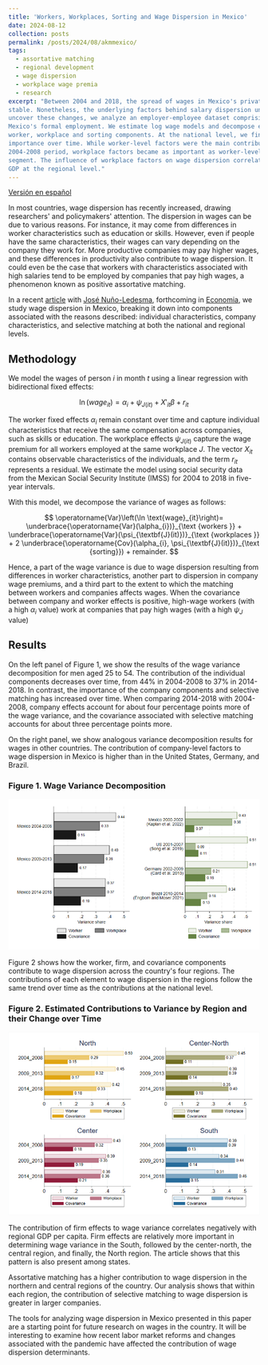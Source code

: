 ```yaml
---
title: 'Workers, Workplaces, Sorting and Wage Dispersion in Mexico'
date: 2024-08-12
collection: posts
permalink: /posts/2024/08/akmmexico/
tags:
  - assortative matching
  - regional development
  - wage dispersion
  - workplace wage premia
  - research
excerpt: "Between 2004 and 2018, the spread of wages in Mexico's private labor sector remained
stable. Nonetheless, the underlying factors behind salary dispersion underwent significant shifts. To
uncover these changes, we analyze an employer-employee dataset comprising the near-universe of
Mexico's formal employment. We estimate log wage models and decompose earnings dispersions into
worker, workplace and sorting components. At the national level, we find that sorting increased its
importance over time. While worker-level factors were the main contributors to salary variability in the
2004-2008 period, workplace factors became as important as worker-level factors in the 2014-2018 time
segment. The influence of workplace factors on wage dispersion correlates negatively with per capita
GDP at the regional level."
---
```


[Versión en español](https://www.banxico.org.mx/publicaciones-y-prensa/documentos-de-investigacion-del-banco-de-mexico/resumenes-ejecutivos/%7B76AF8A12-2C8B-5A8B-DC4A-B5C46ED1EA4C%7D.pdf)


In most countries, wage dispersion has recently increased, drawing researchers' and policymakers' attention. The dispersion in wages can be due to various reasons. For instance, it may come from differences in worker characteristics such as education or skills. However, even if people have the same characteristics, their wages can vary depending on the company they work for. More productive companies may pay higher wages, and these differences in productivity also contribute to wage dispersion. It could even be the case that workers with characteristics associated with high salaries tend to be employed by companies that pay high wages, a phenomenon known as positive assortative matching. 

In a recent [article](https://www.banxico.org.mx/DIBM/web/documento/visor.html?clave=2024-06&locale=en) with [José Nuño-Ledesma](https://jgnunol.github.io/), forthcoming in [Economia](https://economia.lse.ac.uk/), we study wage dispersion in Mexico, breaking it down into components associated with the reasons described: individual characteristics, company characteristics, and selective matching at both the national and regional levels.

## Methodology

We model the wages of person $i$ in month $t$ using a linear regression with bidirectional fixed effects:

$$ \ln(wage_{it}) = \alpha_i + \psi_{J(it)} + X'_{it} \beta + r_{it} $$

The worker fixed effects $\alpha_i$ remain constant over time and capture individual characteristics that receive the same compensation across companies, such as skills or education. The workplace effects $\psi_{J(it)}$ capture the wage premium for all workers employed at the same workplace $J$. The vector $X_{it}$ contains observable characteristics of the individuals, and the term $r_{it}$ represents a residual. We estimate the model using social security data from the Mexican Social Security Institute (IMSS) for 2004 to 2018 in five-year intervals.

With this model, we decompose the variance of wages as follows:

$$
\operatorname{Var}\left(\ln \text{wage}_{it}\right)= \underbrace{\operatorname{Var}(\alpha_{i})}_{\text {workers }} + \underbrace{\operatorname{Var}(\psi_{\textbf{J}(it)})}_{\text {workplaces }} + 2 \underbrace{\operatorname{Cov}(\alpha_{i}, \psi_{\textbf{J}(it)})}_{\text {sorting}}) + remainder.
$$

Hence, a part of the wage variance is due to wage dispersion resulting from differences in worker characteristics, another part to dispersion in company wage premiums, and a third part to the extent to which the matching between workers and companies affects wages. When the covariance between company and worker effects is positive, high-wage workers (with a high $\alpha_i$ value) work at companies that pay high wages (with a high $\psi_J$ value)

## Results

On the left panel of Figure 1, we show the results of the wage variance decomposition for men aged 25 to 54. The contribution of the individual components decreases over time, from 44% in 2004-2008 to 37% in 2014-2018. In contrast, the importance of the company components and selective matching has increased over time. When comparing 2014-2018 with 2004-2008, company effects account for about four percentage points more of the wage variance, and the covariance associated with selective matching accounts for about three percentage points more.

On the right panel, we show analogous variance decomposition results for wages in other countries. The contribution of company-level factors to wage dispersion in Mexico is higher than in the United States, Germany, and Brazil.
​
### Figure 1. Wage Variance Decomposition

<img src="images/blog/2024/08/fig1.png" alt="Figure 1: Wage Variance Decomposition" width="700"/>

Figure 2 shows how the worker, firm, and covariance components contribute to wage dispersion across the country's four regions. The contributions of each element to wage dispersion in the regions follow the same trend over time as the contributions at the national level.

### Figure 2. Estimated Contributions to Variance by Region and their Change over Time

<img src="images/blog/2024/08/fig2.png" alt="Figure 2: Estimated Contributions to Variance by Region and their Change over Time" width="700"/>

The contribution of firm effects to wage variance correlates negatively with regional GDP per capita. Firm effects are relatively more important in determining wage variance in the South, followed by the center-north, the central region, and finally, the North region. The article shows that this pattern is also present among states.

Assortative matching has a higher contribution to wage dispersion in the northern and central regions of the country. Our analysis shows that within each region, the contribution of selective matching to wage dispersion is greater in larger companies.

The tools for analyzing wage dispersion in Mexico presented in this paper are a starting point for future research on wages in the country. It will be interesting to examine how recent labor market reforms and changes associated with the pandemic have affected the contribution of wage dispersion determinants.

